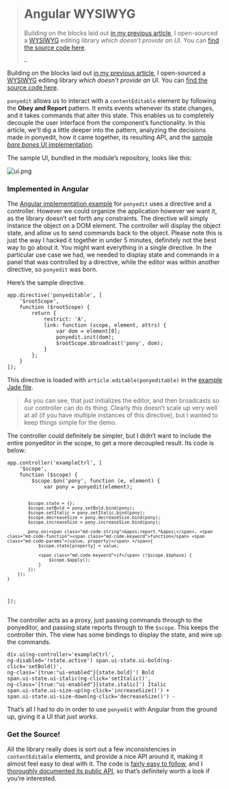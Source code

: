 <div><blockquote>
  <h1>Angular WYSIWYG</h1>
  <div><p>Building on the blocks laid out <a href="http://localhost:3000/2013/10/25/event-emitter-obey-and-report">in my previous article</a>, I open-sourced a <a href="http://en.wikipedia.org/wiki/WYSIWYG" target="_blank">WYSIWYG</a> editing library <em>which doesn&#x2019;t provide an UI</em>. You can <a href="https://github.com/bevacqua/ponyedit" target="_blank">find the source code here</a>.</p><p><code>&#x2026;</code></p></div>
</blockquote></div>

<div><p>Building on the blocks laid out <a href="http://localhost:3000/2013/10/25/event-emitter-obey-and-report">in my previous article</a>, I open-sourced a <a href="http://en.wikipedia.org/wiki/WYSIWYG" target="_blank">WYSIWYG</a> editing library <em>which doesn&#x2019;t provide an UI</em>. You can <a href="https://github.com/bevacqua/ponyedit" target="_blank">find the source code here</a>.</p></div>

<div></div>

<div><p><code class="md-code md-code-inline">ponyedit</code> allows us to interact with a <code class="md-code md-code-inline">contentEditable</code> element by following the <strong>Obey and Report</strong> pattern. It emits events whenever its state changes, and it takes commands that alter this state. This enables us to completely decouple the user interface from the component&#x2019;s functionality. In this article, we&#x2019;ll dig a little deeper into the pattern, analyzing the decisions made in ponyedit, how it came together, its resulting API, and the <a href="https://github.com/bevacqua/ponyedit/blob/master/web/assets/js/example.js" target="_blank">sample <em>bare bones</em> UI implementation</a>.</p></div>

<div><p>The sample UI, bundled in the module&#x2019;s repository, looks like this:</p> <p><img alt="ui.png" title="A sample UI implementation for ponyedit" class="" src="https://i.imgur.com/NYNlIWg.png"></p> <h3 id="implemented-in-angular">Implemented in Angular</h3> <p>The <a href="http://ponyedit.herokuapp.com/angular" target="_blank" aria-label="Ponyedit using Angular">Angular implementation example</a> for <code class="md-code md-code-inline">ponyedit</code> uses a directive and a controller. However we could organize the application however we want it, as the library doesn&#x2019;t set forth any constraints. The directive will simply instance the object on a DOM element. The controller will display the object state, and allow us to send commands back to the object. Please note this is just the way I hacked it together in under 5 minutes, definitely not the best way to go about it. You might want everything in a single directive. In the particular use case we had, we needed to display state and commands in a panel that was controlled by a directive, while the editor was within another directive, so <code class="md-code md-code-inline">ponyedit</code> was born.</p> <p>Here&#x2019;s the sample directive.</p> <pre class="md-code-block"><code class="md-code md-lang-javascript">app.directive(<span class="md-code-string">&apos;ponyeditable&apos;</span>, [
    <span class="md-code-string">&apos;$rootScope&apos;</span>,
    <span class="md-code-function"><span class="md-code-keyword">function</span> <span class="md-code-params">($rootScope)</span> </span>{
        <span class="md-code-keyword">return</span> {
            restrict: <span class="md-code-string">&apos;A&apos;</span>,
            link: <span class="md-code-function"><span class="md-code-keyword">function</span> <span class="md-code-params">(scope, element, attrs)</span> </span>{
                <span class="md-code-keyword">var</span> dom = element[<span class="md-code-number">0</span>];
                ponyedit.init(dom);
                $rootScope.$broadcast(<span class="md-code-string">&apos;pony&apos;</span>, dom);
            }
        };
    }
]);
</code></pre> <p>This directive is loaded with <code class="md-code md-code-inline">article.editable(ponyeditable)</code> in the <a href="https://github.com/bevacqua/ponyedit/blob/master/web/views/angular.jade" target="_blank" aria-label="Sample Jade file">example Jade file</a>.</p> <blockquote> <p>As you can see, that just initializes the editor, and then broadcasts so our controller can do its thing. Clearly this doesn&#x2019;t scale up very well at all (if you have multiple instances of this directive), but I wanted to keep things simple for the demo.</p> </blockquote> <p>The controller could definitely be simpler, but I didn&#x2019;t want to include the entire ponyeditor in the scope, to get a more decoupled result. Its code is below:</p> <pre class="md-code-block"><code class="md-code md-lang-javascript">app.controller(<span class="md-code-string">&apos;exampleCtrl&apos;</span>, [
    <span class="md-code-string">&apos;$scope&apos;</span>,
    <span class="md-code-function"><span class="md-code-keyword">function</span> <span class="md-code-params">($scope)</span> </span>{
        $scope.$on(<span class="md-code-string">&apos;pony&apos;</span>, <span class="md-code-function"><span class="md-code-keyword">function</span> <span class="md-code-params">(e, element)</span> </span>{
            <span class="md-code-keyword">var</span> pony = ponyedit(element);

            $scope.state = {};
            $scope.setBold = pony.setBold.bind(pony);
            $scope.setItalic = pony.setItalic.bind(pony);
            $scope.decreaseSize = pony.decreaseSize.bind(pony);
            $scope.increaseSize = pony.increaseSize.bind(pony);

            pony.on(<span class="md-code-string">&apos;report.*&apos;</span>, <span class="md-code-function"><span class="md-code-keyword">function</span> <span class="md-code-params">(value, property)</span> </span>{
                $scope.state[property] = value;

                <span class="md-code-keyword">if</span> (!$scope.$$phase) {
                    $scope.$apply();
                }
            });
        });
    }
]);
</code></pre> <p>The controller acts as a proxy, just passing commands through to the ponyeditor, and passing state reports through to the <code class="md-code md-code-inline">$scope</code>. This keeps the controller thin. The view has some bindings to display the state, and wire up the commands.</p> <pre class="md-code-block"><code class="md-code md-lang-css">div.ui(ng-controller=&apos;exampleCtrl&apos;, ng-disabled=&apos;!state.active&apos;)
    span.ui-state.ui-bold(ng-click=&apos;setBold()&apos;, ng-class=&apos;{true:&quot;ui-enabled&quot;}[state.bold]&apos;) Bold
    span.ui-state.ui-italic(ng-click=&apos;setItalic()&apos;, ng-class=&apos;{true:&quot;ui-enabled&quot;}[state.italic]&apos;) Italic
    span.ui-state.ui-size-up(ng-click=&apos;increaseSize()&apos;) +
    span.ui-state.ui-size-down(ng-click=&apos;decreaseSize()&apos;) -
</code></pre> <p>That&#x2019;s all I had to do in order to use <code class="md-code md-code-inline">ponyedit</code> with Angular from the ground up, giving it a UI that <em>just works</em>.</p> <h3 id="get-the-source">Get the Source!</h3> <p>All the library really does is sort out a few inconsistencies in <code class="md-code md-code-inline">contentEditable</code> elements, and provide a nice API around it, making it almost feel easy to deal with it. The code is <a href="https://github.com/bevacqua/ponyedit/blob/master/src/ponyedit.js" target="_blank" aria-label="ponyedit.js on GitHub">fairly easy to follow</a>, and I <a href="https://github.com/bevacqua/ponyedit#api" target="_blank" aria-label="Ponyedit API documentation on GitHub">thoroughly documented its public API</a>, so that&#x2019;s definitely worth a look if you&#x2019;re interested.</p></div>
